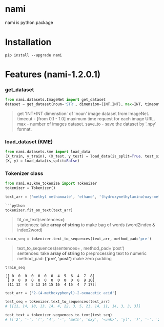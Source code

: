 # nami
nami is python package
# Installation
`pip install --upgrade nami`
# Features (nami-1.2.0.1)
### get_dataset

 ```python
from nami.datasets.ImageNet import get_dataset
dataset = get_dataset(noun='STR', dimension=(INT,INT), max=INT, timeout=FLOAT, save_to='STR')
```
> get 'INT*INT dimenstion' of 'noun' image dataset from ImageNet.  
> timeout - [from 0.1 - 1.0] maximum time request for each image URL.
> max - number of images dataset.
> save_to - save the dataset by '.npy' format.

### load_dataset (KME)
```python
from nami.datasets.kme import load_data
(X_train, y_train), (X_test, y_test) = load_data(is_split=True. test_size=0.2)
(X, y) = load_data(is_split=False)
```

### Tokenizer class
 ```python
from nami.AI.kme_tokenize import Tokenizer
tokenizer = Tokenizer()

text_arr = ['methyl methanoate', 'ethane', '(hydroxymethylamino)oxy-methoxymethanol']
 
```python
tokenizer.fit_on_text(text_arr)
```
> fit_on_text(sentences=)
> <br>sentences: take **array of string** to make bag of words (word2index & index2word)
```python
train_seq = tokenizer.text_to_sequences(text_arr, method_pad='pre')
```
>text_to_sequences(sentences= , method_pad='post')
> <br>sentences: take **array of string** to preprocessing text to numeric
> <br>method_pad: **('pre', 'post')** make zero padding
```
train_seq

[[ 0  0  0  0  0  0  0  4  5  6  4  7  8]
 [ 0  0  0  0  0  0  0  0  0  0  0  9 10]
 [11 12  4  5 13 14 15 16  4 15  4  7 17]]
```

```python
test_arr = ['2-(4-methoxyphenyl)-2-oxoacetic acid']

test_seq = tokenizer.text_to_sequences(test_arr)
# [[11, 14, 18, 13, 14, 4, 22, 3, 5, 21, 14, 11, 14, 3, 3, 3]]

test_text = tokenizer.sequences_to_text(test_seq)
# [['2', '-', '(', '4', '-', 'meth', 'oxy', '<unk>', 'yl', ')', '-', '2', '-', '<unk>', '<unk>', '<unk>']]
```
